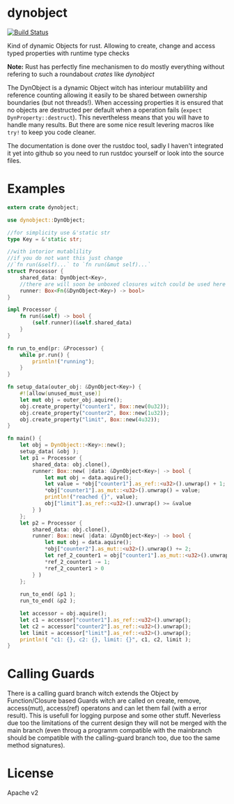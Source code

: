 # dynobject
[![Build Status](https://travis-ci.org/naicode/rust-dynobject.svg?branch=master)](https://travis-ci.org/naicode/rust-dynobject)

Kind of dynamic Objects for rust. Allowing to create, change and access typed properties with runtime type checks

**Note:** Rust has perfectly fine mechanismen to do mostly everything without refering to such a roundabout _crates_ like _dynobject_

The DynObject is a dynamic Object witch has interiour mutablility and reference counting allowing it easily to be shared between
ownership boundaries (but not threads!). When accessing properties it is ensured that no objects are destructed per default when
a operation fails (`expect DynProperty::destruct`). This nevertheless means that you will have to handle many results. But there
are some nice result levering macros like `try!` to keep you code cleaner.

The documentation is done over the rustdoc tool, sadly I haven't integrated it yet into github so you need to run rustdoc yourself
or look into the source files.

# Examples

```rust
extern crate dynobject;

use dynobject::DynObject;

//for simplicity use &'static str
type Key = &'static str;

//with intorior mutablility
//if you do not want this just change
//`fn run(&self)...` to `fn run(&mut self)...`
struct Processor {
	shared_data: DynObject<Key>,
	//there are will soon be unboxed closures witch could be used here insted of Box<Fn...>
	runner: Box<Fn(&DynObject<Key>) -> bool>
}

impl Processor {
	fn run(&self) -> bool {
		(self.runner)(&self.shared_data)
	}
}

fn run_to_end(pr: &Processor) {
	while pr.run() { 
		println!("running");
	}
}

fn setup_data(outer_obj: &DynObject<Key>) {
	#![allow(unused_must_use)]
	let mut obj = outer_obj.aquire();
	obj.create_property("counter1", Box::new(0u32));
	obj.create_property("counter2", Box::new(1u32));
	obj.create_property("limit", Box::new(4u32));
}

fn main() {
	let obj = DynObject::<Key>::new();
	setup_data( &obj );
	let p1 = Processor {
		shared_data: obj.clone(),
		runner: Box::new( |data: &DynObject<Key>| -> bool {
			let mut obj = data.aquire();
			let value = *obj["counter1"].as_ref::<u32>().unwrap() + 1;
			*obj["counter1"].as_mut::<u32>().unwrap() = value;
			println!("reached {}", value);
			obj["limit"].as_ref::<u32>().unwrap() >= &value
		} )
	};
	let p2 = Processor {
		shared_data: obj.clone(),
		runner: Box::new( |data: &DynObject<Key>| -> bool {
			let mut obj = data.aquire();
			*obj["counter2"].as_mut::<u32>().unwrap() += 2;
            let ref_2_counter1 = obj["counter1"].as_mut::<u32>().unwrap();
            *ref_2_counter1 -= 1;
            *ref_2_counter1 > 0 
		} )
	};
	
	run_to_end( &p1 );
	run_to_end( &p2 );

    let accessor = obj.aquire();
    let c1 = accessor["counter1"].as_ref::<u32>().unwrap();
    let c2 = accessor["counter2"].as_ref::<u32>().unwrap();
    let limit = accessor["limit"].as_ref::<u32>().unwrap();
	println!( "c1: {}, c2: {}, limit: {}", c1, c2, limit );
}	
```

# Calling Guards
There is a calling guard branch witch extends the Object by Function/Closure based Guards witch are called on create, remove, access(mut),
access(ref) operatons and can let them fail (with a error result). This is usefull for logging purpose and some other stuff. Neverless due too the limitations
of the current design they will not be merged with the main branch (even throug a programm compatible with the mainbranch should be
compatible with the calling-guard branch too, due too the same method signatures).

# License
Apache v2
